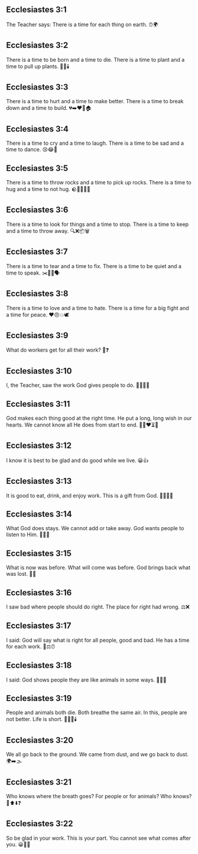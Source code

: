 ## Ecclesiastes 3:1
The Teacher says: There is a time for each thing on earth. ⏰🌍
## Ecclesiastes 3:2
There is a time to be born and a time to die. There is a time to plant and a time to pull up plants. 👶🌱🕯️
## Ecclesiastes 3:3
There is a time to hurt and a time to make better. There is a time to break down and a time to build. 💔➡️❤️🔨🏠
## Ecclesiastes 3:4
There is a time to cry and a time to laugh. There is a time to be sad and a time to dance. 😢😂💃
## Ecclesiastes 3:5
There is a time to throw rocks and a time to pick up rocks. There is a time to hug and a time to not hug. 🪨🤲🤗🙅‍♂️
## Ecclesiastes 3:6
There is a time to look for things and a time to stop. There is a time to keep and a time to throw away. 🔍❌📦🗑️
## Ecclesiastes 3:7
There is a time to tear and a time to fix. There is a time to be quiet and a time to speak. ✂️🔧🤐🗣️
## Ecclesiastes 3:8
There is a time to love and a time to hate. There is a time for a big fight and a time for peace. ❤️😠💥🕊️
## Ecclesiastes 3:9
What do workers get for all their work? 👷❓
## Ecclesiastes 3:10
I, the Teacher, saw the work God gives people to do. 👨‍🏫👀🙏
## Ecclesiastes 3:11
God makes each thing good at the right time. He put a long, long wish in our hearts. We cannot know all He does from start to end. 🌼⏰❤️⏳🤔
## Ecclesiastes 3:12
I know it is best to be glad and do good while we live. 😀👍
## Ecclesiastes 3:13
It is good to eat, drink, and enjoy work. This is a gift from God. 🍞🥤😊🎁
## Ecclesiastes 3:14
What God does stays. We cannot add or take away. God wants people to listen to Him. 🧱⏰🙇
## Ecclesiastes 3:15
What is now was before. What will come was before. God brings back what was lost. 🔁⏰
## Ecclesiastes 3:16
I saw bad where people should do right. The place for right had wrong. ⚖️❌
## Ecclesiastes 3:17
I said: God will say what is right for all people, good and bad. He has a time for each work. 🙏⚖️⏰
## Ecclesiastes 3:18
I said: God shows people they are like animals in some ways. 🙏👥🐾
## Ecclesiastes 3:19
People and animals both die. Both breathe the same air. In this, people are not better. Life is short. 👥🐾💨🕯️
## Ecclesiastes 3:20
We all go back to the ground. We came from dust, and we go back to dust. 🌍➡️🌫️
## Ecclesiastes 3:21
Who knows where the breath goes? For people or for animals? Who knows? 💨⬆️⬇️❓
## Ecclesiastes 3:22
So be glad in your work. This is your part. You cannot see what comes after you. 😀🧰🎯
